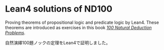 # Lean4 solutions of ND100

Proving theorems of propositional logic and predicate logic by Lean4.
These theorems are introduced as exercises in this book _[100 Natural Deduction Problems](https://quawai.stores.jp/items/62f22a412fc881057450beb8)_.

自然演繹100題ノックの定理をLean4で証明しました。
